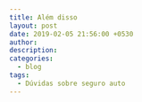```yaml
---
title: Além disso
layout: post
date: 2019-02-05 21:56:00 +0530
author:
description:
categories:
  - blog
tags:
  - Dúvidas sobre seguro auto
---
```

